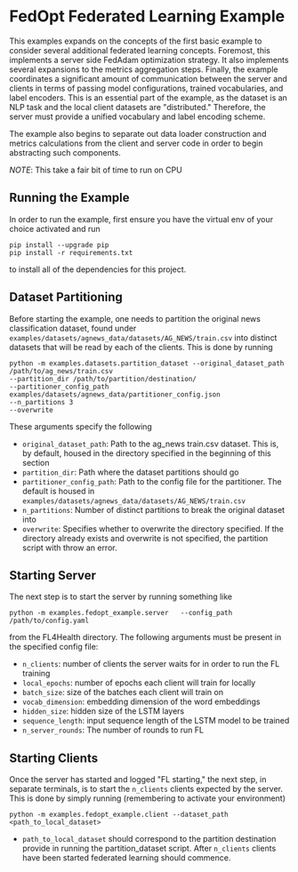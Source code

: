 # FedOpt Federated Learning Example
This examples expands on the concepts of the first basic example to consider several additional federated learning concepts. Foremost, this implements a server side FedAdam optimization strategy. It also implements several expansions to the metrics aggregation steps. Finally, the example coordinates a significant amount of communication between the server and clients in terms of passing model configurations, trained vocabularies, and label encoders. This is an essential part of the example, as the dataset is an NLP task and the local client datasets are "distributed." Therefore, the server must provide a unified vocabulary and label encoding scheme.

The example also begins to separate out data loader construction and metrics calculations from the client and server code in order to begin abstracting such components.

_NOTE_: This take a fair bit of time to run on CPU

## Running the Example
In order to run the example, first ensure you have the virtual env of your choice activated and run
```
pip install --upgrade pip
pip install -r requirements.txt
```
to install all of the dependencies for this project.

## Dataset Partitioning

Before starting the example, one needs to partition the original news classification dataset, found under `examples/datasets/agnews_data/datasets/AG_NEWS/train.csv` into distinct datasets that will be read by each of the clients. This is done by running
```
python -m examples.datasets.partition_dataset --original_dataset_path /path/to/ag_news/train.csv
--partition_dir /path/to/partition/destination/
--partitioner_config_path examples/datasets/agnews_data/partitioner_config.json
--n_partitions 3
--overwrite
```
These arguments specify the following
* `original_dataset_path`: Path to the ag_news train.csv dataset. This is, by default, housed in the directory specified in the beginning of this section
* `partition_dir`: Path where the dataset partitions should go
* `partitioner_config_path`: Path to the config file for the partitioner. The default is housed in `examples/datasets/agnews_data/datasets/AG_NEWS/train.csv`
* `n_partitions`: Number of distinct partitions to break the original dataset into
* `overwrite`: Specifies whether to overwrite the directory specified. If the directory already exists and overwrite is not specified, the partition script with throw an error.

## Starting Server

The next step is to start the server by running something like
```
python -m examples.fedopt_example.server   --config_path /path/to/config.yaml
```
from the FL4Health directory. The following arguments must be present in the specified config file:
* `n_clients`: number of clients the server waits for in order to run the FL training
* `local_epochs`: number of epochs each client will train for locally
* `batch_size`: size of the batches each client will train on
* `vocab_dimension`: embedding dimension of the word embeddings
* `hidden_size`: hidden size of the LSTM layers
* `sequence_length`: input sequence length of the LSTM model to be trained
* `n_server_rounds`: The number of rounds to run FL

## Starting Clients

Once the server has started and logged "FL starting," the next step, in separate terminals, is to start the `n_clients`
clients expected by the server. This is done by simply running (remembering to activate your environment)
```
python -m examples.fedopt_example.client --dataset_path <path_to_local_dataset>
```
* `path_to_local_dataset` should correspond to the partition destination provide in running the partition_dataset script.
After `n_clients` clients have been started federated learning should commence.
